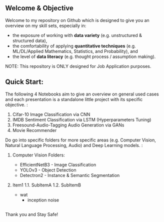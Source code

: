 ## Welcome & Objective

Welcome to my repository on Github which is designed to give you an overview on my skill sets, especially in: 

- the exposure of working with **data variety** (e.g. unstructured & structured data), 
- the comfortability of applying **quantitative techniques** (e.g. ML/DL/Applied Mathematics, Statistics, and Probability), and 
- the level of **data literacy** (e.g. thought process / assumption making).

NOTE: This repository is ONLY designed for Job Application purposes.

## Quick Start:

The following 4 Notebooks aim to give an overview on general used cases and each presentation is a standalone little project with its specific objective. :

1. Cifar-10 Image Classification via CNN
2. IMDB Sentiment Classification via LSTM (Hyperparameters Tuning)
3. Freesound-Audio-Tagging Audio Generation via GANs
4. Movie Recommender

Do go into specific folders for more specific areas (e.g. Computer Vision, Natural Language Processing, Audio) and Deep Learning models. :

1. Computer Vision Folders:
    - EfficientNetB3 - Image Classification
    - YOLOv3 - Object Detection
    - Detectron2 - Instance & Semantic Segmentation

1. Item1
  1.1. SubItemA
  1.2. SubItemB
    - wat
      - inception noise


##
Thank you and Stay Safe!
